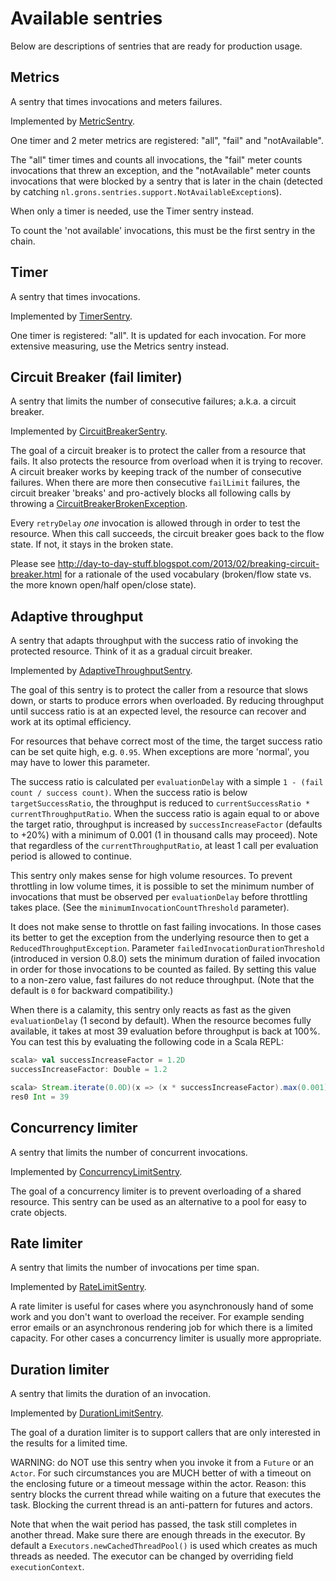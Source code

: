 # Available sentries

Below are descriptions of sentries that are ready for production usage.

## Metrics

A sentry that times invocations and meters failures.

Implemented by [MetricSentry](/src/main/scala/nl/grons/sentries/core/MetricSentry.scala).

One timer and 2 meter metrics are registered: "all", "fail" and "notAvailable".

The "all" timer times and counts all invocations, the "fail" meter counts invocations that threw an exception, and the "notAvailable" meter counts invocations that were blocked by a sentry that is later in the chain (detected by catching `nl.grons.sentries.support.NotAvailableException`s).

When only a timer is needed, use the Timer sentry instead.

To count the 'not available' invocations, this must be the first sentry in the chain.

## Timer

A sentry that times invocations.

Implemented by [TimerSentry](/src/main/scala/nl/grons/sentries/core/TimerSentry.scala).

One timer is registered: "all". It is updated for each invocation. For more extensive measuring, use the Metrics sentry instead.

## Circuit Breaker (fail limiter)

A sentry that limits the number of consecutive failures; a.k.a. a circuit breaker.

Implemented by [CircuitBreakerSentry](/src/main/scala/nl/grons/sentries/core/CircuitBreakerSentry.scala).

The goal of a circuit breaker is to protect the caller from a resource that fails. It also protects the resource from overload when it is trying to recover. A circuit breaker works by keeping track of the number of consecutive failures. When there are more then consecutive `failLimit` failures, the circuit breaker 'breaks' and pro-actively blocks all following calls by throwing a [CircuitBreakerBrokenException](/src/main/scala/nl/grons/sentries/core/CircuitBreakerBrokenException.scala).

Every `retryDelay` _one_ invocation is allowed through in order to test the resource. When this call succeeds, the circuit breaker goes back to the flow state. If not, it stays in the broken state.

Please see <http://day-to-day-stuff.blogspot.com/2013/02/breaking-circuit-breaker.html> for a rationale of the used vocabulary (broken/flow state vs. the more known open/half open/close state).

## Adaptive throughput

A sentry that adapts throughput with the success ratio of invoking the protected resource. Think of it as a gradual circuit breaker.

Implemented by [AdaptiveThroughputSentry](/src/main/scala/nl/grons/sentries/core/AdaptiveThroughputSentry.scala).

The goal of this sentry is to protect the caller from a resource that slows down, or starts to produce errors when overloaded. By reducing throughput until success ratio is at an expected level, the resource can recover and work at its optimal efficiency.

For resources that behave correct most of the time, the target success ratio can be set quite high, e.g. `0.95`. When exceptions are more 'normal', you may have to lower this parameter.

The success ratio is calculated per `evaluationDelay` with a simple `1 - (fail count / success count)`.
When the success ratio is below `targetSuccessRatio`, the throughput is reduced to `currentSuccessRatio * currentThroughputRatio`. When the success ratio is again equal to or above the target ratio, throughput is increased by `successIncreaseFactor` (defaults to +20%) with a minimum of 0.001 (1 in thousand calls may proceed).
Note that regardless of the `currentThroughputRatio`, at least 1 call per evaluation period is allowed to continue.

This sentry only makes sense for high volume resources. To prevent throttling in low volume times, it is possible to set the minimum number of invocations that must be observed per `evaluationDelay` before throttling takes place. (See the `minimumInvocationCountThreshold` parameter).

It does not make sense to throttle on fast failing invocations. In those cases its better to get the exception from the underlying resource then to get a `ReducedThroughputException`. Parameter `failedInvocationDurationThreshold` (introduced in version 0.8.0) sets the minimum duration of failed invocation in order for those invocations to be counted as failed. By setting this value to a non-zero value, fast failures do not reduce throughput. (Note that the default is `0` for backward compatibility.)

When there is a calamity, this sentry only reacts as fast as the given `evaluationDelay` (1 second by default).
When the resource becomes fully available, it takes at most 39 evaluation before throughput is back at 100%. You can test this by evaluating the following code in a Scala REPL:

```scala
scala> val successIncreaseFactor = 1.2D
successIncreaseFactor: Double = 1.2

scala> Stream.iterate(0.0D)(x => (x * successIncreaseFactor).max(0.001).min(1.0D)).zipWithIndex.takeWhile(_._1 < 1.0).last._2 + 1
res0 Int = 39
```

## Concurrency limiter

A sentry that limits the number of concurrent invocations.

Implemented by [ConcurrencyLimitSentry](/src/main/scala/nl/grons/sentries/core/ConcurrencyLimitSentry.scala).

The goal of a concurrency limiter is to prevent overloading of a shared resource. This sentry can be used as an alternative to a pool for easy to crate objects.

## Rate limiter

A sentry that limits the number of invocations per time span.

Implemented by [RateLimitSentry](/src/main/scala/nl/grons/sentries/core/RateLimitSentry.scala).


A rate limiter is useful for cases where you asynchronously hand of some work and you don't want to overload the receiver. For example sending error emails or an asynchronous rendering job for which there is a limited capacity.
For other cases a concurrency limiter is usually more appropriate.

## Duration limiter

A sentry that limits the duration of an invocation.

Implemented by [DurationLimitSentry](/src/main/scala/nl/grons/sentries/core/DurationLimitSentry.scala).

The goal of a duration limiter is to support callers that are only interested in the results for a limited time.

WARNING: do NOT use this sentry when you invoke it from a `Future` or an `Actor`. For such circumstances you are MUCH better of with a timeout on the enclosing future or a timeout message within the actor. Reason: this sentry blocks the current thread while waiting on a future that executes the task. Blocking the current thread is an anti-pattern for futures and actors.

Note that when the wait period has passed, the task still completes in another thread. Make sure there are enough threads in the executor. By default a `Executors.newCachedThreadPool()` is used which creates as much threads as needed. The executor can be changed by overriding field `executionContext`.
